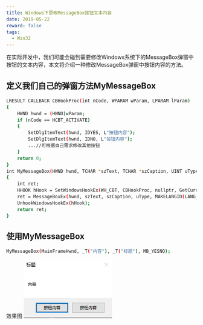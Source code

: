 ```yaml
---
title: Windows下更改MessageBox按钮文本内容
date: 2019-05-22
reward: false
tags:
  - Win32
---
```


在实际开发中，我们可能会碰到需要修改Windows系统下的MessageBox弹窗中按钮的文本内容，本文将介绍一种修改MessageBox弹窗中按钮内容的方法。
## 定义我们自己的弹窗方法MyMessageBox
```bash
LRESULT CALLBACK CBHookProc(int nCode, WPARAM wParam, LPARAM lParam)
{
	HWND hwnd = (HWND)wParam;
	if (nCode == HCBT_ACTIVATE)
	{
		SetDlgItemText(hwnd, IDYES, L"按钮内容");
		SetDlgItemText(hwnd, IDNO, L"按钮内容");
		...//可根据自己需求修改其他按钮
	}
	return 0;
}
int MyMessageBox(HWND hwnd, TCHAR *szText, TCHAR *szCaption, UINT uType)
{
	int ret;
	HHOOK hHook = SetWindowsHookEx(WH_CBT, CBHookProc, nullptr, GetCurrentThreadId());
	ret = MessageBoxEx(hwnd, szText, szCaption, uType, MAKELANGID(LANG_ENGLISH, SUBLANG_ENGLISH_US));
	UnhookWindowsHookEx(hHook);
	return ret;
}
```
<!--more-->

## 使用MyMessageBox
```bash
MyMessageBox(MainFrameHwnd, _T("内容"), _T("标题"), MB_YESNO);
```
效果图
![效果图](MessageBox-buttonText/效果图.png)